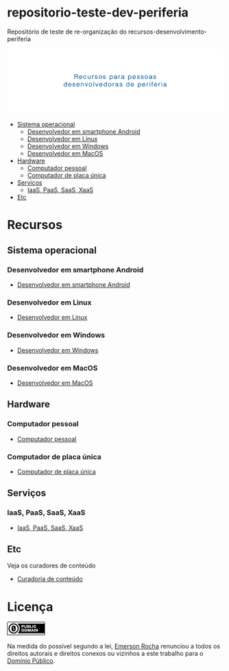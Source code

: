 # repositorio-teste-dev-periferia
Repositório de teste de re-organização do recursos-desenvolvimento-periferia 

[![Banner: Organizations related to Ethics of Autonomous and Intelligent Systems (A/IS)](imagens/banner.png)](https://fititnt.github.io/repositorio-teste-dev-periferia/)


<!-- TOC depthFrom:2 depthTo:5 -->

- [Sistema operacional](#sistema-operacional)
    - [Desenvolvedor em smartphone Android](#desenvolvedor-em-smartphone-android)
    - [Desenvolvedor em Linux](#desenvolvedor-em-linux)
    - [Desenvolvedor em Windows](#desenvolvedor-em-windows)
    - [Desenvolvedor em MacOS](#desenvolvedor-em-macos)
- [Hardware](#hardware)
    - [Computador pessoal](#computador-pessoal)
    - [Computador de placa única](#computador-de-placa-única)
- [Serviços](#serviços)
    - [IaaS, PaaS, SaaS, XaaS](#iaas-paas-saas-xaas)
- [Etc](#etc)

<!-- /TOC -->

# Recursos

## Sistema operacional
### Desenvolvedor em smartphone Android
- [Desenvolvedor em smartphone Android](android/index.md)

### Desenvolvedor em Linux
- [Desenvolvedor em Linux](linux/README.md)

### Desenvolvedor em Windows
- [Desenvolvedor em Windows](windows/README.md)

### Desenvolvedor em MacOS
- [Desenvolvedor em MacOS](windows/macos.md)

## Hardware
### Computador pessoal
- [Computador pessoal](pc/README.md)

### Computador de placa única
- [Computador de placa única](sbc/README.md)

## Serviços

### IaaS, PaaS, SaaS, XaaS

- [IaaS, PaaS, SaaS, XaaS](xaas/README.md)

## Etc

Veja os curadores de conteúdo
- [Curadoria de conteúdo](curators/README.md)


# Licença

[![Domínio Público](imagens/dominio-publico.png)](UNLICENSE)

Na medida do possível segundo a lei, [Emerson Rocha](https://github.com/fititnt)
renunciou a todos os direitos autorais e direitos conexos ou vizinhos a este
trabalho para o [Domínio Público](UNLICENSE).